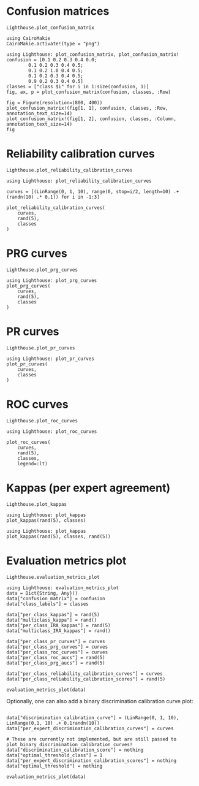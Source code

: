 # Confusion matrices

```@docs
Lighthouse.plot_confusion_matrix
```

```@setup 1
using CairoMakie
CairoMakie.activate!(type = "png")

```

```@example 1
using Lighthouse: plot_confusion_matrix, plot_confusion_matrix!
confusion = [0.1 0.2 0.3 0.4 0.0;
        0.1 0.2 0.3 0.4 0.5;
        0.1 0.2 1.0 0.4 0.5;
        0.1 0.2 0.3 0.4 0.5;
        0.9 0.2 0.3 0.4 0.5]
classes = ["class $i" for i in 1:size(confusion, 1)]
fig, ax, p = plot_confusion_matrix(confusion, classes, :Row)
```

```@example 1
fig = Figure(resolution=(800, 400))
plot_confusion_matrix!(fig[1, 1], confusion, classes, :Row, annotation_text_size=14)
plot_confusion_matrix!(fig[1, 2], confusion, classes, :Column, annotation_text_size=14)
fig
```

# Reliability calibration curves

```@docs
Lighthouse.plot_reliability_calibration_curves
```

```@example 1
using Lighthouse: plot_reliability_calibration_curves

curves = [(LinRange(0, 1, 10), range(0, stop=i/2, length=10) .+ (randn(10) .* 0.1)) for i in -1:3]

plot_reliability_calibration_curves(
    curves,
    rand(5),
    classes
)
```

# PRG curves

```@docs
Lighthouse.plot_prg_curves
```

```@example 1
using Lighthouse: plot_prg_curves
plot_prg_curves(
    curves,
    rand(5),
    classes
)
```

# PR curves

```@docs
Lighthouse.plot_pr_curves
```

```@example 1
using Lighthouse: plot_pr_curves
plot_pr_curves(
    curves,
    classes
)
```

# ROC curves

```@docs
Lighthouse.plot_roc_curves
```

```@example 1
using Lighthouse: plot_roc_curves

plot_roc_curves(
    curves,
    rand(5),
    classes,
    legend=:lt)
```

# Kappas (per expert agreement)

```@docs
Lighthouse.plot_kappas
```

```@example 1
using Lighthouse: plot_kappas
plot_kappas(rand(5), classes)
```

```@example 1
using Lighthouse: plot_kappas
plot_kappas(rand(5), classes, rand(5))
```

# Evaluation metrics plot

```@docs
Lighthouse.evaluation_metrics_plot
```

```@example 1
using Lighthouse: evaluation_metrics_plot
data = Dict{String, Any}()
data["confusion_matrix"] = confusion
data["class_labels"] = classes

data["per_class_kappas"] = rand(5)
data["multiclass_kappa"] = rand()
data["per_class_IRA_kappas"] = rand(5)
data["multiclass_IRA_kappas"] = rand()

data["per_class_pr_curves"] = curves
data["per_class_prg_curves"] = curves
data["per_class_roc_curves"] = curves
data["per_class_roc_aucs"] = rand(5)
data["per_class_prg_aucs"] = rand(5)

data["per_class_reliability_calibration_curves"] = curves
data["per_class_reliability_calibration_scores"] = rand(5)

evaluation_metrics_plot(data)
```

Optionally, one can also add a binary discrimination calibration curve plot:

```@example 1

data["discrimination_calibration_curve"] = (LinRange(0, 1, 10), LinRange(0,1, 10) .+ 0.1randn(10))
data["per_expert_discrimination_calibration_curves"] = curves

# These are currently not implemented, but are still passed to plot_binary_discrimination_calibration_curves!
data["discrimination_calibration_score"] = nothing
data["optimal_threshold_class"] = 1
data["per_expert_discrimination_calibration_scores"] = nothing
data["optimal_threshold"] = nothing

evaluation_metrics_plot(data)
```
